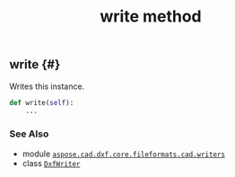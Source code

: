 ﻿---
title: write method
second_title: Aspose.CAD for Python via .NET API References
description: 
type: docs
weight: 20
url: /python-net/aspose.cad.dxf.core.fileformats.cad.writers/dxfwriter/write/
is_root: false
---

## write {#}

Writes this instance.



```python
def write(self):
    ...
```





### See Also
* module [`aspose.cad.dxf.core.fileformats.cad.writers`](../../)
* class [`DxfWriter`](/cad/python-net/aspose.cad.dxf.core.fileformats.cad.writers/dxfwriter)
